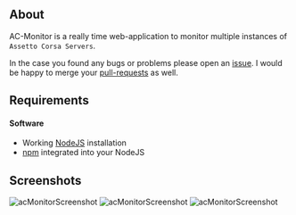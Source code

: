 ## About
AC-Monitor is a really time web-application to monitor multiple instances of `Assetto Corsa Servers`.

In the case you found any bugs or problems please open an [issue](https://github.com/schmic/acMonitor/issues).
I would be happy to merge your [pull-requests](https://help.github.com/articles/creating-a-pull-request) as well.

## Requirements
#### Software
 * Working [NodeJS](http://nodejs.org/download/) installation
 * [npm](https://www.npmjs.org/) integrated into your NodeJS

## Screenshots
![acMonitorScreenshot](https://thumb6.wuala.com/previewImage/schmic/VR/AC/acMonitor/acMonitor_Admin_Servers.png/)
![acMonitorScreenshot](https://thumb6.wuala.com/previewImage/schmic/VR/AC/acMonitor/acMonitor_Admin_Presets.png/)
![acMonitorScreenshot](https://thumb6.wuala.com/previewImage/schmic/VR/AC/acMonitor/acMonitor_Admin_Tracks.png/)
